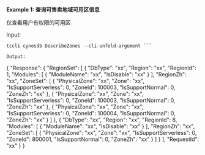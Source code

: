 **Example 1: 查询可售卖地域可用区信息**

仅查看用户有权限的可用区

Input: 

```
tccli cynosdb DescribeZones --cli-unfold-argument ```

Output: 
```
{
    "Response": {
        "RegionSet": [
            {
                "DbType": "xx",
                "Region": "xx",
                "RegionId": 1,
                "Modules": [
                    {
                        "ModuleName": "xx",
                        "IsDisable": "xx"
                    }
                ],
                "RegionZh": "xx",
                "ZoneSet": [
                    {
                        "PhysicalZone": "xx",
                        "Zone": "xx",
                        "IsSupportServerless": 0,
                        "ZoneId": 100003,
                        "IsSupportNormal": 0,
                        "ZoneZh": "xx"
                    },
                    {
                        "PhysicalZone": "xx",
                        "Zone": "xx",
                        "IsSupportServerless": 0,
                        "ZoneId": 100003,
                        "IsSupportNormal": 0,
                        "ZoneZh": "xx"
                    },
                    {
                        "PhysicalZone": "xx",
                        "Zone": "xx",
                        "IsSupportServerless": 0,
                        "ZoneId": 100004,
                        "IsSupportNormal": 0,
                        "ZoneZh": "xx"
                    }
                ]
            },
            {
                "DbType": "xx",
                "Region": "xx",
                "RegionId": 8,
                "Modules": [
                    {
                        "ModuleName": "xx",
                        "IsDisable": "xx"
                    }
                ],
                "RegionZh": "xx",
                "ZoneSet": [
                    {
                        "PhysicalZone": "xx",
                        "Zone": "xx",
                        "IsSupportServerless": 0,
                        "ZoneId": 800001,
                        "IsSupportNormal": 0,
                        "ZoneZh": "xx"
                    }
                ]
            }
        ],
        "RequestId": "xx"
    }
}
```

